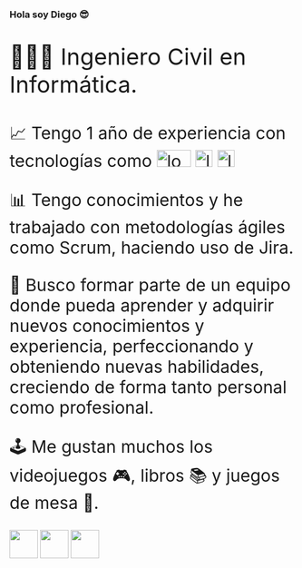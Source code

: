 ### Hola soy Diego 😎

<p style="font-size:40px">👨🏽‍🎓 Ingeniero Civil en Informática. </p>
<p style="font-size:30px">📈 Tengo 1 año de experiencia con tecnologías como <img style="width: 60px; height:30px" src="https://niixer.com/wp-content/uploads/2020/11/spring-boot.png" alt="logo springboot"> <img style="width: 30px; height:30px" src="https://cdn-icons-png.flaticon.com/512/226/226777.png" alt="logo java"> <img style="width: 30px; height:30px" src="https://upload.wikimedia.org/wikipedia/commons/thumb/c/cf/Angular_full_color_logo.svg/2048px-Angular_full_color_logo.svg.png" alt="logo angular"></p>
<p style="font-size:30px">📊 Tengo conocimientos y he trabajado con metodologías ágiles como Scrum, haciendo uso de Jira. </p>
<p style="font-size:30px">🔎 Busco formar parte de un equipo donde pueda aprender y adquirir nuevos conocimientos y experiencia, perfeccionando y obteniendo nuevas habilidades, creciendo de forma tanto personal como profesional. </p>
<p style="font-size:30px">🕹 Me gustan muchos los videojuegos 🎮, libros 📚 y juegos de mesa 🎲. </p>

<a href="https://www.linkedin.com/in/dorregopantoja/"><img style="width: 50px; height:50px" src="https://cdn-icons-png.flaticon.com/256/174/174857.png" alt=""></a>
<a href="https://www.instagram.com/athernaal/"><img style="width: 50px; height:50px" src="https://upload.wikimedia.org/wikipedia/commons/thumb/5/58/Instagram-Icon.png/1024px-Instagram-Icon.png" alt=""></a>
<a href="https://www.facebook.com/athernaal/"><img style="width: 50px; height:50px" src="https://cdn.pixabay.com/photo/2021/06/15/12/51/facebook-6338509_1280.png" alt=""></a>

<!--
**dorregop/dorregop** is a ✨ _special_ ✨ repository because its `README.md` (this file) appears on your GitHub profile.

Here are some ideas to get you started:

- 🔭 I’m currently working on ...
- 🌱 I’m currently learning ...
- 👯 I’m looking to collaborate on ...
- 🤔 I’m looking for help with ...
- 💬 Ask me about ...
- 📫 How to reach me: ...
- 😄 Pronouns: ...
- ⚡ Fun fact: ...
-->
